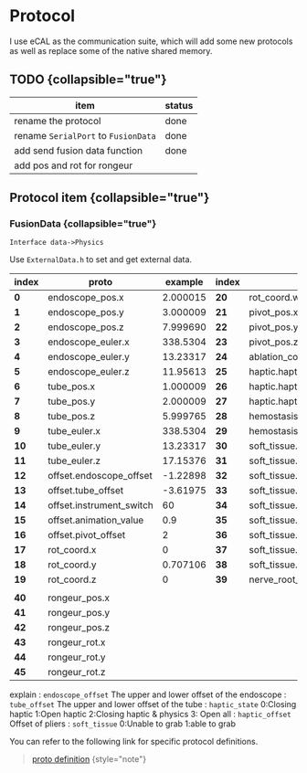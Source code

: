 # Protocol

I use eCAL as the communication suite, which will add some new protocols as well as replace some of the native shared memory.


## TODO {collapsible="true"}

| item                                | status |
|-------------------------------------|--------|
| rename the protocol                 | done   |
| rename `SerialPort` to `FusionData` | done   |
| add send fusion data function       | done   |
| add pos and rot for rongeur         |        |

## Protocol item {collapsible="true"}

### FusionData {collapsible="true"}
`Interface data->Physics`

Use `ExternalData.h` to set and get external data.

| **index** | **proto**                | **example** | **index** | **proto**                       | **example** |
|-----------|--------------------------|-------------|-----------|---------------------------------|-------------|
| **0**     | endoscope_pos.x          | 2.000015    | **20**    | rot_coord.w                     | 0.707106    |
| **1**     | endoscope_pos.y          | 3.000009    | **21**    | pivot_pos.x                     | -10         |
| **2**     | endoscope_pos.z          | 7.999690    | **22**    | pivot_pos.y                     | 4.9         |
| **3**     | endoscope_euler.x        | 338.5304    | **23**    | pivot_pos.z                     | -0.9        |
| **4**     | endoscope_euler.y        | 13.23317    | **24**    | ablation_count                  | 0           |
| **5**     | endoscope_euler.z        | 11.95613    | **25**    | haptic.haptic_state             | 3           |
| **6**     | tube_pos.x               | 1.000009    | **26**    | haptic.haptic_offset            | -1          |
| **7**     | tube_pos.y               | 2.000009    | **27**    | haptic.haptic_force             | 2           |
| **8**     | tube_pos.z               | 5.999765    | **28**    | hemostasis_count                | 0           |
| **9**     | tube_euler.x             | 338.5304    | **29**    | hemostasis_index                | 0           |
| **10**    | tube_euler.y             | 13.23317    | **30**    | soft_tissue.liga_flavum         | 1           |
| **11**    | tube_euler.z             | 17.15376    | **31**    | soft_tissue.disc_yellow_space   | 1           |
| **12**    | offset.endoscope_offset  | -1.22898    | **32**    | soft_tissue.veutro_vessel       | 1           |
| **13**    | offset.tube_offset       | -3.61975    | **33**    | soft_tissue.fat                 | 1           |
| **14**    | offset.instrument_switch | 60          | **34**    | soft_tissue.fibrous_rings       | 1           |
| **15**    | offset.animation_value   | 0.9         | **35**    | soft_tissue.nucleus_pulposus    | 1           |
| **16**    | offset.pivot_offset      | 2           | **36**    | soft_tissue.p_longitudinal_liga | 1           |
| **17**    | rot_coord.x              | 0           | **37**    | soft_tissue.dura_mater          | 1           |
| **18**    | rot_coord.y              | 0.707106    | **38**    | soft_tissue.nerve_root          | 1           |
| **19**    | rot_coord.z              | 0           | **39**    | nerve_root_dance                | 0           |
|           |                          |             |           |                                 |             |
| **40**    | rongeur_pos.x            |             |           |                                 |             |
| **41**    | rongeur_pos.y            |             |           |                                 |             |
| **42**    | rongeur_pos.z            |             |           |                                 |             |
| **43**    | rongeur_rot.x            |             |           |                                 |             |
| **44**    | rongeur_rot.y            |             |           |                                 |             |
| **45**    | rongeur_rot.z            |             |           |                                 |             |







explain
: `endoscope_offset` The upper and lower offset of the endoscope
: `tube_offset` The upper and lower offset of the tube
: `haptic_state` 0:Closing haptic 1:Open haptic 2:Closing haptic & physics 3: Open all
: `haptic_offset` Offset of pliers
: `soft_tissue` 0:Unable to grab 1:able to grab

You can refer to the following link for specific protocol definitions.

> [proto definition](Proto-files.md)
> {style="note"}

